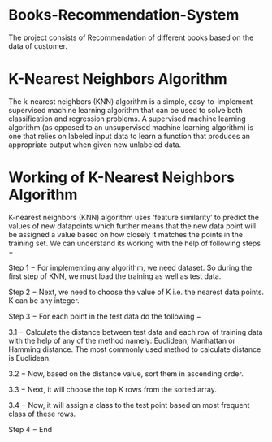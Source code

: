 # Books-Recommendation-System
The project consists of Recommendation of different books  based on the data of customer.

# K-Nearest Neighbors Algorithm

The k-nearest neighbors (KNN) algorithm is a simple,
easy-to-implement supervised machine learning algorithm that can be used to solve both classification and regression problems.
A supervised machine learning algorithm (as opposed to an unsupervised machine learning algorithm) is one that relies on 
labeled input data to learn a function that produces an appropriate output when given new unlabeled data.

# Working of K-Nearest Neighbors Algorithm

K-nearest neighbors (KNN) algorithm uses ‘feature similarity’ to predict the values of new datapoints which further means that the new data point will be assigned a value based on how closely it matches the points in the training set. We can understand its working with the help of following steps −

Step 1 − For implementing any algorithm, we need dataset. So during the first step of KNN, we must load the training as well as test data.

Step 2 − Next, we need to choose the value of K i.e. the nearest data points. K can be any integer.

Step 3 − For each point in the test data do the following −

3.1 − Calculate the distance between test data and each row of training data with the help of any of the method namely: Euclidean, Manhattan or Hamming distance. The most commonly used method to calculate distance is Euclidean.

3.2 − Now, based on the distance value, sort them in ascending order.

3.3 − Next, it will choose the top K rows from the sorted array.

3.4 − Now, it will assign a class to the test point based on most frequent class of these rows.

Step 4 − End
